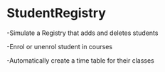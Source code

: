 # StudentRegistry
-Simulate a Registry that adds and deletes students

-Enrol or unenrol student in courses

-Automatically create a time table for their classes
